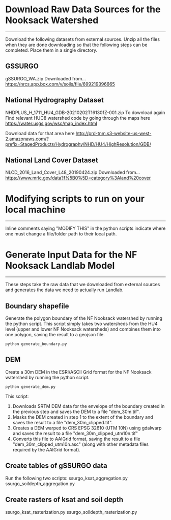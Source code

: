 # Download Raw Data Sources for the Nooksack Watershed
---
Download the following datasets from external sources. Unzip all the files when they are done downloading so that the following steps can be completed. Place them in a single directory.
## GSSURGO
gSSURGO_WA.zip
Downloaded from...
https://nrcs.app.box.com/v/soils/file/699219396665

## National Hydrography Dataset
NHDPLUS_H_1711_HU4_GDB-20210202T161301Z-001.zip
To download again
Find relevant HUC8 watershed code by going through the maps here
https://water.usgs.gov/wsc/map_index.html

Download data for that area here
http://prd-tnm.s3-website-us-west-2.amazonaws.com/?prefix=StagedProducts/Hydrography/NHD/HU4/HighResolution/GDB/


## National Land Cover Dataset
NLCD_2016_Land_Cover_L48_20190424.zip
Downloaded from...
https://www.mrlc.gov/data?f%5B0%5D=category%3Aland%20cover

# Modifying scripts to run on your local machine
---
Inline comments saying "MODIFY THIS" in the python scripts indicate where one must change a file/folder path to their local path.

# Generate Input Data for the NF Nooksack Landlab Model
---
These steps take the raw data that we downloaded from external sources and generates the data we need 
to actually run Landlab.
## Boundary shapefile
Generate the polygon boundary of the NF Nooksack watershed by running the python script.
This script simply takes two watersheds from the HU4 level (upper and lower NF Nooksack watersheds)
and combines them into one polygon, saving the result to a geojson file.
```
python generate_boundary.py
```

## DEM
Create a 30m DEM in the ESRI/ASCII Grid format for the NF Nooksack watershed by running the python script.
```
python generate_dem.py
```
This script: 
1. Downloads SRTM DEM data for the envelope of the boundary created in the previous step and saves the DEM to a file "dem_30m.tif".
2. Masks the DEM created in step 1 to the extent of the boundary and saves the result to a file "dem_30m_clipped.tif".
3. Creates a DEM warped to CRS EPSG 32610 (UTM 10N) using gdalwarp and saves the result to a file "dem_30m_clipped_utm10n.tif"
4. Converts this file to AAIGrid format, saving the result to a file "dem_30m_clipped_utm10n.asc" (along with other metadata files required by the AAIGrid format).

## Create tables of gSSURGO data
Run the following two scripts:
ssurgo_ksat_aggregation.py
ssurgo_soildepth_aggregation.py

## Create rasters of ksat and soil depth
ssurgo_ksat_rasterization.py
ssurgo_soildepth_rasterization.py
